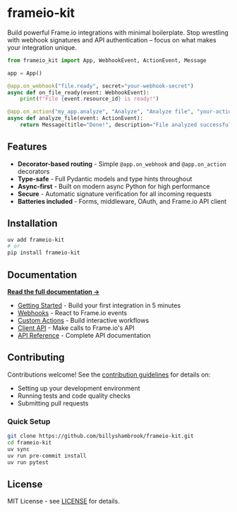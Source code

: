 # frameio-kit

Build powerful Frame.io integrations with minimal boilerplate. Stop wrestling with webhook signatures and API authentication – focus on what makes your integration unique.

```python
from frameio_kit import App, WebhookEvent, ActionEvent, Message

app = App()

@app.on_webhook("file.ready", secret="your-webhook-secret")
async def on_file_ready(event: WebhookEvent):
    print(f"File {event.resource_id} is ready!")

@app.on_action("my_app.analyze", "Analyze", "Analyze file", "your-action-secret")
async def analyze_file(event: ActionEvent):
    return Message(title="Done!", description="File analyzed successfully")
```

## Features

- **Decorator-based routing** - Simple `@app.on_webhook` and `@app.on_action` decorators
- **Type-safe** - Full Pydantic models and type hints throughout
- **Async-first** - Built on modern async Python for high performance
- **Secure** - Automatic signature verification for all incoming requests
- **Batteries included** - Forms, middleware, OAuth, and Frame.io API client

## Installation

```bash
uv add frameio-kit
# or
pip install frameio-kit
```

## Documentation

**[Read the full documentation →](https://billyshambrook.github.io/frameio-kit/)**

- [Getting Started](https://billyshambrook.github.io/frameio-kit/usage/getting_started/) - Build your first integration in 5 minutes
- [Webhooks](https://billyshambrook.github.io/frameio-kit/usage/webhooks/) - React to Frame.io events
- [Custom Actions](https://billyshambrook.github.io/frameio-kit/usage/custom_actions/) - Build interactive workflows
- [Client API](https://billyshambrook.github.io/frameio-kit/usage/client_api/) - Make calls to Frame.io's API
- [API Reference](https://billyshambrook.github.io/frameio-kit/api_reference/) - Complete API documentation

## Contributing

Contributions welcome! See the [contribution guidelines](CONTRIBUTING.md) for details on:

- Setting up your development environment
- Running tests and code quality checks
- Submitting pull requests

### Quick Setup

```bash
git clone https://github.com/billyshambrook/frameio-kit.git
cd frameio-kit
uv sync
uv run pre-commit install
uv run pytest
```

## License

MIT License - see [LICENSE](LICENSE) for details.
